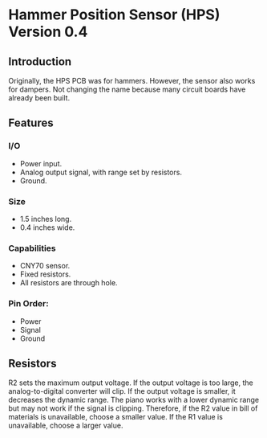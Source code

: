 # Hammer Position Sensor (HPS) Version 0.4

## Introduction

Originally, the HPS PCB was for hammers.  However, the sensor also works for dampers.  Not changing the name because many circuit boards have already been built.

## Features

### I/O
* Power input.
* Analog output signal, with range set by resistors.
* Ground.

### Size
* 1.5 inches long.
* 0.4 inches wide.

### Capabilities
* CNY70 sensor.
* Fixed resistors.
* All resistors are through hole.

### Pin Order:
* Power
* Signal
* Ground

## Resistors

R2 sets the maximum output voltage. If the output voltage is too large, the analog-to-digital converter will clip. If the output voltage is smaller, it decreases the dynamic range. The piano works with a lower dynamic range but may not work if the signal is clipping. Therefore, if the R2 value in bill of materials is unavailable, choose a smaller value. If the R1 value is unavailable, choose a larger value.